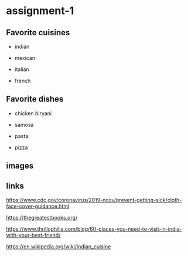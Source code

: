 # assignment-1
## Favorite cuisines

* indian

* mexican

* italian

* french


## Favorite dishes

* chicken biryani

* samosa

* pasta

* pizza

## images







## links

https://www.cdc.gov/coronavirus/2019-ncov/prevent-getting-sick/cloth-face-cover-guidance.html

https://thegreatestbooks.org/

https://www.thrillophilia.com/blog/60-places-you-need-to-visit-in-india-with-your-best-friend/

https://en.wikipedia.org/wiki/Indian_cuisine


